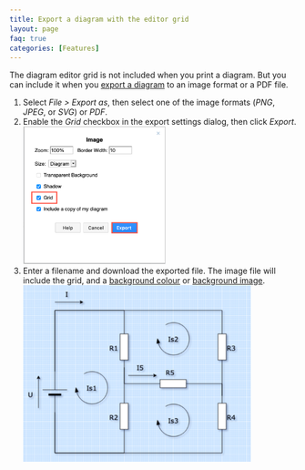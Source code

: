 ```yaml
---
title: Export a diagram with the editor grid
layout: page
faq: true
categories: [Features]
---
```


The diagram editor grid is not included when you print a diagram. But you can include it when you [export a diagram](/doc/faq/export-diagram.html) to an image format or a PDF file. 

1. Select _File > Export as_, then select one of the image formats (_PNG_, _JPEG_, or _SVG_) or _PDF_.
2. Enable the _Grid_ checkbox in the export settings dialog, then click _Export_.
<br /><img src="/assets/img/blog/export-image-grid.png" style="width=100%;max-width:250px;height:auto;" alt="Include the editor grid when exporting your image">
3. Enter a filename and download the exported file. The image file will include the grid, and a [background colour](/doc/faq/background-colour.html) or [background image](/doc/faq/background-image.html).
<br /><img src="/assets/img/blog/export-with-grid-example.png" style="width=100%;max-width:400px;height:auto;" alt="You can include the diagram editor grid and a solid background when you export your diagram to an image or PDF file in diagrams.net"> 